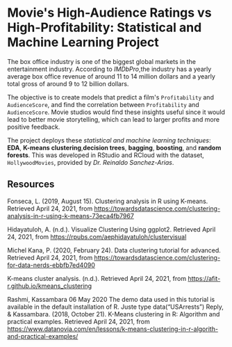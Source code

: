 # Movie's High-Audience Ratings vs High-Profitability: Statistical and Machine Learning Project

The box office industry is one of the biggest global markets in the entertainment industry. According to *IMDbPro*,the industry has a yearly average box office revenue of around 11 to 14 million dollars and a yearly total gross of around 9 to 12 billion dollars. 

The objective is to create models that predict a film's `Profitability` and `AudienceScore`, and find the correlation between `Profitability` and `AudienceScore`. Movie studios would find these insights useful since it would lead to better movie storytelling, which can lead to larger profits and more positive feedback.

The project deploys these *statistical and machine learning techniques*: **EDA**, **K-means clustering**,**decision trees**, **bagging**, **boosting**, and **random forests**. This was developed in RStudio and RCloud with the dataset, `HollywoodMovies`, provided by *Dr. Reinaldo Sanchez-Arias*.

## Resources
Fonseca, L. (2019, August 15). Clustering analysis in R using K-means. Retrieved April 24, 2021, from https://towardsdatascience.com/clustering-analysis-in-r-using-k-means-73eca4fb7967

Hidayatuloh, A. (n.d.). Visualize Clustering Using ggplot2. Retrieved April 24, 2021, from https://rpubs.com/aephidayatuloh/clustervisual

Michel Kana, P. (2020, February 24). Data clustering tutorial for advanced. Retrieved April 24, 2021, from https://towardsdatascience.com/clustering-for-data-nerds-ebbfb7ed4090

K-means cluster analysis. (n.d.). Retrieved April 24, 2021, from https://afit-r.github.io/kmeans_clustering

Rashmi, Kassambara 06 May 2020 The demo data used in this tutorial is available in the default installation of R. Juste type data(“USArrests”) Reply, & Kassambara. (2018, October 21). K-Means clustering in R: Algorithm and practical examples. Retrieved April 24, 2021, from https://www.datanovia.com/en/lessons/k-means-clustering-in-r-algorith-and-practical-examples/
